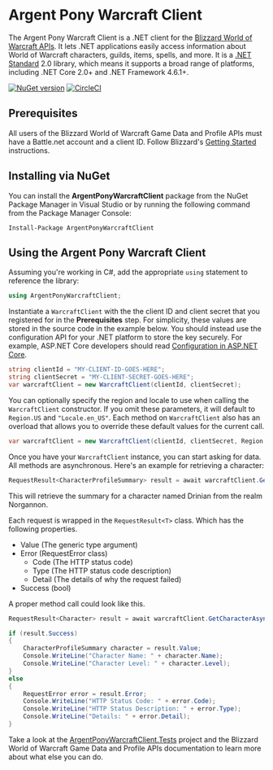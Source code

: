 # Argent Pony Warcraft Client

The Argent Pony Warcraft Client is a .NET client for the [Blizzard World of Warcraft APIs](https://develop.battle.net/documentation/world-of-warcraft).  It lets .NET applications easily access information about World of Warcraft characters, guilds, items, spells, and more.  It is a [.NET Standard](https://docs.microsoft.com/en-us/dotnet/standard/net-standard) 2.0 library, which means it supports a broad range of platforms, including .NET Core 2.0+ and .NET Framework 4.6.1+.

[![NuGet version](https://badge.fury.io/nu/ArgentPonyWarcraftClient.svg)](https://badge.fury.io/nu/ArgentPonyWarcraftClient)
[![CircleCI](https://circleci.com/gh/blizzard-net/warcraft.svg?style=svg&circle-token=a71bb5e43b4487cdbbf382347407fb67ee18df4f)](https://circleci.com/gh/blizzard-net/warcraft)

## Prerequisites

All users of the Blizzard World of Warcraft Game Data and Profile APIs must have a Battle.net account and a client ID.  Follow Blizzard's [Getting Started](https://develop.battle.net/documentation/guides/getting-started) instructions.

## Installing via NuGet

You can install the **ArgentPonyWarcraftClient** package from the NuGet Package Manager in Visual Studio or by running the following command from the Package Manager Console:

```shell
Install-Package ArgentPonyWarcraftClient
```

## Using the Argent Pony Warcraft Client

Assuming you're working in C#, add the appropriate `using` statement to reference the library:

```cs
using ArgentPonyWarcraftClient;
```

Instantiate a `WarcraftClient` with the the client ID and client secret that you registered for in the **Prerequisites** step.  For simplicity, these values are stored in the source code in the example below.  You should instead use the configuration API for your .NET platform to store the key securely.  For example, ASP.NET Core developers should read [Configuration in ASP.NET Core](https://docs.microsoft.com/en-us/aspnet/core/fundamentals/configuration).

```cs
string clientId = "MY-CLIENT-ID-GOES-HERE";
string clientSecret = "MY-CLIENT-SECRET-GOES-HERE";
var warcraftClient = new WarcraftClient(clientId, clientSecret);
```

You can optionally specify the region and locale to use when calling the `WarcraftClient` constructor.  If you omit these parameters, it will default to `Region.US` and `"Locale.en_US"`.  Each method on `WarcraftClient` also has an overload that allows you to override these default values for the current call.

```cs
var warcraftClient = new WarcraftClient(clientId, clientSecret, Region.US, "Locale.en_US");
```

Once you have your `WarcraftClient` instance, you can start asking for data.  All methods are asynchronous.  Here's an example for retrieving a character:

```cs
RequestResult<CharacterProfileSummary> result = await warcraftClient.GetCharacterProfileSummaryAsync("norgannon", "drinian", "profile-us");
```

This will retrieve the summary for a character named Drinian from the realm Norgannon.

Each request is wrapped in the `RequestResult<T>` class. Which has the following properties.

* Value (The generic type argument)
* Error (RequestError class)
  * Code (The HTTP status code)
  * Type (The HTTP status code description)
  * Detail (The details of why the request failed)
* Success (bool)

A proper method call could look like this.

```cs
RequestResult<Character> result = await warcraftClient.GetCharacterAsync("Norgannon", "Drinian", CharacterFields.All);

if (result.Success)
{
    CharacterProfileSummary character = result.Value;
    Console.WriteLine("Character Name: " + character.Name);
    Console.WriteLine("Character Level: " + character.Level);
}
else
{
    RequestError error = result.Error;
    Console.WriteLine("HTTP Status Code: " + error.Code);
    Console.WriteLine("HTTP Status Description: " + error.Type);
    Console.WriteLine("Details: " + error.Detail);
}
```

Take a look at the [ArgentPonyWarcraftClient.Tests](https://github.com/blizzard-net/warcraft/tree/master/tests/ArgentPonyWarcraftClient.Tests) project and the Blizzard World of Warcraft Game Data and Profile APIs documentation to learn more about what else you can do.
